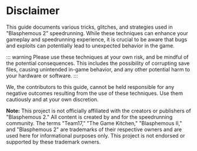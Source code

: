 # Disclaimer

This guide documents various tricks, glitches, and strategies used in "Blasphemous 2" speedrunning. While these techniques can enhance your gameplay and speedrunning experience, it is crucial to be aware that bugs and exploits can potentially lead to unexpected behavior in the game.

::: warning
Please use these techniques at your own risk, and be mindful of the potential consequences. This includes the possibility of corrupting save files, causing unintended in-game behavior, and any other potential harm to your hardware or software.
:::

We, the contributors to this guide, cannot be held responsible for any negative outcomes resulting from the use of these techniques. Use them cautiously and at your own discretion.

**Note:** This project is not officially affiliated with the creators or publishers of "Blasphemous 2." All content is created by and for the speedrunning community. The terms "Team17," "The Game Kitchen," "Blasphemous II," and "Blasphemous 2" are trademarks of their respective owners and are used here for informational purposes only. This project is not endorsed or supported by these trademark owners.

